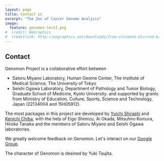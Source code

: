 ```yaml
---
layout: page
title: Contact us
excerpt: "The Zen of Cancer Genome Analysis"
image:
  feature: genomon-test2.png
#  credit: WeGraphics
#  creditlink: http://wegraphics.net/downloads/free-ultimate-blurred-background-pack/
---
```


Contact
-------

Genomon Project is a collaborative effort between 
- Satoru Miyano Laboratory, Human Geome Center, The Institute of Medical Science, The University of Tokyo 
- Seishi Ogawa Laboratory, Department of Pathology and Tumor Biology, Graduate School of Medicine, Kyoto University.
and supported by grants from Miinistry of Education, Culture, Sports, Science and Technology,
Japan (22134004 and 15H05912).
 

The most packages in this project are developed by [Yuichi Shirashi](https://github.com/friend1ws)
and [Kenichi Chiba](https://github.com/ken0-1n), with the help of Eigo Shimizu, Ai Okada, Mitsuhiro Komura, Hiroko Tanaka
and the members of Satoru Miyano and Seishi Ogawa laboratories.

We greatly welcome feedback on Genomon.
Let's interact on our [Google Group](https://groups.google.com/forum/#!forum/genomon).

 The character of Genomon is desined by Yuki Tsujita.

